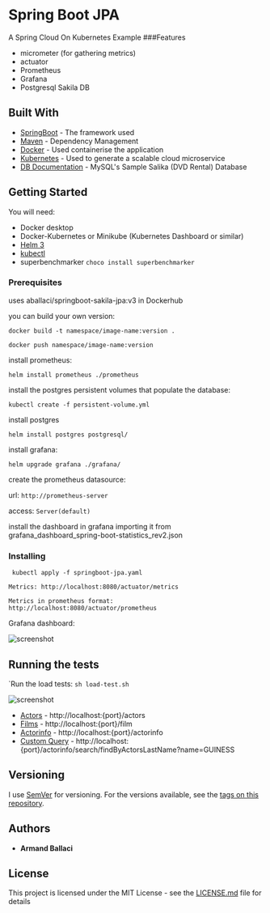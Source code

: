# Spring Boot JPA 
A Spring Cloud On Kubernetes Example 
 ###Features
 * micrometer (for gathering metrics)
 * actuator 
 * Prometheus 
 * Grafana 
 * Postgresql Sakila DB

## Built With

* [SpringBoot](https://spring.io/projects/spring-boot) - The framework used
* [Maven](https://maven.apache.org/) - Dependency Management
* [Docker](https://www.docker.com/) - Used containerise the application
* [Kubernetes](https://kubernetes.io/) - Used to generate a scalable cloud microservice
* [DB Documentation](https://www.ntu.edu.sg/home/ehchua/programming/sql/sampledatabases.html) - MySQL's Sample Salika (DVD Rental) Database


## Getting Started

You will need:

* Docker desktop
* Docker-Kubernetes or Minikube (Kubernetes Dashboard or similar)
* [Helm 3](https://helm.sh/docs/intro/install/)
* [kubectl](https://kubernetes.io/docs/tasks/tools/install-kubectl/)
* superbenchmarker ```choco install superbenchmarker```
### Prerequisites

uses aballaci/springboot-sakila-jpa:v3 in Dockerhub

you can build your own version:

```docker build -t namespace/image-name:version .```

```docker push namespace/image-name:version```

install prometheus: 

```helm install prometheus ./prometheus```

install the postgres persistent volumes that populate the database:

```kubectl create -f persistent-volume.yml```

install postgres

``` helm install postgres postgresql/ ```

install grafana:

```helm upgrade grafana ./grafana/```

create the prometheus datasource:

url: ```http://prometheus-server```
 
access: ``Server(default)``

install the dashboard in grafana importing it from grafana_dashboard_spring-boot-statistics_rev2.json

### Installing

<code> kubectl apply -f springboot-jpa.yaml </code>

```
Metrics: http://localhost:8080/actuator/metrics

Metrics in prometheus format: http://localhost:8080/actuator/prometheus
```

Grafana dashboard:

![screenshot](https://github.com/aballaci/springboot-jpa-sakila/blob/master/docs/img/grafana.png)

## Running the tests

`Run the load tests: ```sh load-test.sh```

![screenshot](https://github.com/aballaci/springboot-jpa-sakila/blob/master/docs/img//load_test_c4_100.png)

* [Actors](http://localhost:8080/actors) - http://localhost:{port}/actors
* [Films](http://localhost:8080/film) - http://localhost:{port}/film
* [Actorinfo](http://localhost:8080/actorinfo) - http://localhost:{port}/actorinfo
* [Custom Query](http://localhost:8080/actorinfo/search/findByActorsLastName?name=GUINESS) - http://localhost:{port}/actorinfo/search/findByActorsLastName?name=GUINESS

## Versioning

I use [SemVer](http://semver.org/) for versioning. For the versions available, see the [tags on this repository](https://github.com/aballaci/springboot-jpa-sakila/tags). 

## Authors

* **Armand Ballaci** 

## License

This project is licensed under the MIT License - see the [LICENSE.md](Licence.md) file for details
